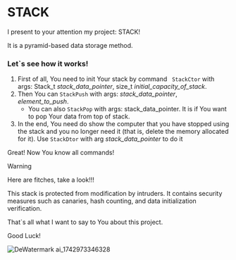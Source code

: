 # STACK

I present to your attention my project: STACK!

It is a pyramid-based data storage method.

### Let`s see how it works!

1. First of all, You need to init Your stack by command ``` StackCtor``` with args: Stack_t *stack_data_pointer*, size_t *initial_capacity_of_stack*.
2. Then You can ```StackPush``` with args: *stack_data_pointer*, *element_to_push*.
   - You can also ```StackPop``` with args: stack_data_pointer. It is if You want to pop Your data from top of stack.
3. In the end, You need do show the computer that you have stopped using the stack and you no longer need it (that is, delete the memory allocated for it). Use ```StackDtor``` with arg *stack_data_pointer* to do it

Great! Now You know all commands!

> [!WARNING]
> Here are fitches, take a look!!!

This stack is protected from modification by intruders. It contains security measures such as canaries, hash counting, and data initialization verification.

That`s all what I want to say to You about this project.

Good Luck!

![DeWatermark ai_1742973346328](https://github.com/user-attachments/assets/5bf0edab-1ce5-436d-9bba-e7475b1efdcd)


